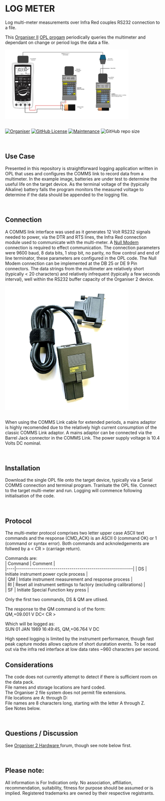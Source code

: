 # LOG METER
Log multi-meter measurements over Infra Red couples RS232 connection to a file.

This <a href="https://en.wikipedia.org/wiki/Psion_Organiser"> Organiser II</a> <a href="https://en.wikipedia.org/wiki/Open_Programming_Language">OPL progam</a> periodically queries the multimeter and dependant on change or period logs the data a file.

<div align="center">
  <div style="display: flex; align-items: flex-start;">
  <img src="https://github.com/nofitnessforpurpose/LOGMETER/blob/main/images/2025-06-03-METLOGGER-02.jpg?raw=true" width="400px" alt="NotFitForPurpose Image copyright (c) 01 June 2025 nofitnessforpurpose All Rights Reserved">
  </div>
</div>
<BR>

[![Organiser](https://img.shields.io/badge/gadget-Organiser_II-blueviolet.svg?%3D&style=flat-square)](https://en.wikipedia.org/wiki/Psion_Organiser)
[![GitHub License](https://img.shields.io/github/license/nofitnessforpurpose/LOGMETER?style=flat-square)](https://github.com/nofitnessforpurpose/LOGMETER/blob/main/LICENSE)
[![Maintenance](https://img.shields.io/badge/maintained%3F-yes-green.svg?style=flat-square)](https://github.com/nofitnessforpurpose/TopSlotCase/graphs/commit-activity)
![GitHub repo size](https://img.shields.io/github/repo-size/nofitnessforpurpose/LOGMETER?style=flat-square)

<br>  

## Use Case
Presented in this repository is straightforward logging application written in OPL that uses and configures the COMMS link to record data from a multimeter. In the example image, batteries are under test to determine the useful life on the target device. As the terminal voltage of the (typically Alkaline) battery falls the program monitors the measured voltage to determine if the data should be appended to the logging file.

<BR>

## Connection
A COMMS link interface was used as it generates 12 Volt RS232 signals needed to power, via the DTR and RTS lines, the Infra Red connection module used to communicate with the multi-meter. A <a href="https://en.wikipedia.org/wiki/Null_modem">Null Modem</a> connection is required to effect communication. The connection parameters were 9600 baud, 8 data bits, 1 stop bit, no parity, no flow control and <CR> end of line terminator, these parameters are configured in the OPL code. The Null Modem connection can be implemented at the DB 25 or DE 9 Pin connectors. The data strings from the multimeter are relatively short (typically < 20 characters) and relatively infrequent (typically a few seconds interval), well within the RS232 buffer capacity of the Organiser 2 device.

<div align="center">
  <div style="display: flex; align-items: flex-start;">
  <img src="https://github.com/nofitnessforpurpose/LOGMETER/blob/main/images/20250605_COMMS_LINK.jpg?raw=true" width="400px" alt="NotFitForPurpose Image copyright (c) 01 June 2025 nofitnessforpurpose All Rights Reserved">
  </div>
</div>
<BR>

When using the COMMS Link cable for extended periods, a mains adaptor is highly recomended due to the relatively high current consumption of the classic COMMS Link adaptor. A mains adaptor can be connected via the Barrel Jack connector in the COMMS Link. The power supply voltage is 10.4 Volts DC nominal.

<BR>

## Installation
Download the single OPL file onto the target device, typically via a Serial COMMS connection and terminal program. Tranlsate the OPL file. Connect to the target multi-meter and run. Logging will commence following initialisation of the code.

<BR>

## Protocol
The multi-meter protocol comprises two letter upper case ASCII text commands and the response (CMD_ACK) is an ASCII 0 (command OK) or 1 (command or syntax error). Both commands and acknoledgements are follwed by a < CR > (carriage return).  

Commands are:  
| Command | Comment |  
|----|-----------------------------------------------------------|
| DS | Initiate instrument power cycle process |   
| QM | Intiate instrument measurement and response process |  
| RI | Reset all instrument settings to factory (excluding calibrations) |  
| SF | Initiate Special Function key press |  

Only the first two commands, DS & QM are utlised.

The response to the QM command is of the form:  
QM,+09.001 V DC< CR >

Which will be logged as:  
SUN 01 JAN 1989 16:49:45, QM,+06.764 V DC  

High speed logging is limited by the instrument performance, though fast peak capture modes allows capture of short duratation events. To be read out via the infra red interface at low data rates ~960 characters per second.
<BR>

## Considerations
The code does not currently attempt to detect if there is sufficient room on the data pack.  
File names and storage locations are hard coded.  
The Organiser 2 file system does not permit file extensions.  
File locations are A: through D:  
File names are 8 characters long, starting with the letter A through Z.  
See Notes below.  

<BR>

## Questions / Discussion
See <a target="_blank" rel="noopener noreferrer" href="https://www.organiser2.com/"> Organiser 2 Hardware </a> forum, though see note below first.


<BR>

## Please note:  
All information is For Indication only.
No association, affiliation, recommendation, suitability, fitness for purpose should be assumed or is implied.
Registered trademarks are owned by their respective registrants.
